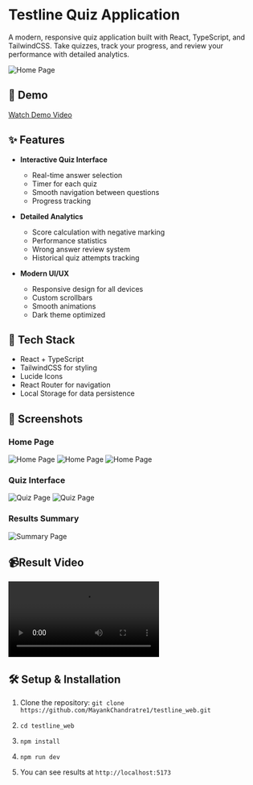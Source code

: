 # Testline Quiz Application

A modern, responsive quiz application built with React, TypeScript, and TailwindCSS. Take quizzes, track your progress, and review your performance with detailed analytics.

![Home Page](./screenshots/home.png)

## 🎥 Demo

[Watch Demo Video](./demo/walkthrough.mp4)

## ✨ Features

- **Interactive Quiz Interface**
  - Real-time answer selection
  - Timer for each quiz
  - Smooth navigation between questions
  - Progress tracking

- **Detailed Analytics**
  - Score calculation with negative marking
  - Performance statistics
  - Wrong answer review system
  - Historical quiz attempts tracking

- **Modern UI/UX**
  - Responsive design for all devices
  - Custom scrollbars
  - Smooth animations
  - Dark theme optimized

## 🚀 Tech Stack

- React + TypeScript
- TailwindCSS for styling
- Lucide Icons
- React Router for navigation
- Local Storage for data persistence

## 📸 Screenshots

### Home Page
![Home Page](./results/home_ds.png)
![Home Page](./results/home_mb.png)
![Home Page](./results/home_mb2.png)

### Quiz Interface
![Quiz Page](./results/quiz_ds.png)
![Quiz Page](./results/quiz_mb.png)

### Results Summary
![Summary Page](./results/summary.png)

## 📹Result Video
![Video](./results/result.mkv)

## 🛠️ Setup & Installation

1. Clone the repository:
`git clone https://github.com/MayankChandratre1/testline_web.git`

2. `cd testline_web`
3. `npm install`
4. `npm run dev`
5. You can see results at `http://localhost:5173`